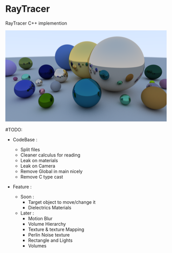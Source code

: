 # RayTracer
RayTracer C++ implemention

![Current state of RayTracer (V1.0)](./Cover_V1_2.png)


#TODO:

-	CodeBase :
	- Split files
	- Cleaner calculus for reading
	- Leak on materials
	- Leak on Camera
	- Remove Global in main nicely
	- Remove C type cast

-	Feature :
	- Soon :
		- Target object to move/change it
		- Dielectrics Materials
	- Later :
		- Motion Blur
		- Volume Hierarchy
		- Texture & texture Mapping
		- Perlin Noise texture
		- Rectangle and Lights
		- Volumes
